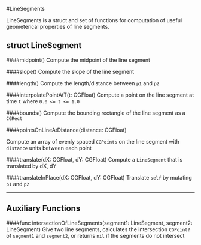 #LineSegments

LineSegments is a struct and set of functions for computation of useful geometerical properties of line segments. 

## struct LineSegment

####midpoint()
Compute the midpoint of the line segment

####slope()
Compute the slope of the line segment

####length()
Compute the length/distance between `p1` and `p2`

####interpolatePointAtT(t: CGFloat)
Compute a point on the line segment at time `t` where `0.0 <= t <= 1.0`

####bounds()
Compute the bounding rectangle of the line segment as a `CGRect`

####pointsOnLineAtDistance(distance: CGFloat) 

Compute an array of evenly spaced `CGPoints` on the line segment with `distance` units between each point

####translate(dX: CGFloat, dY: CGFloat)
Compute a `LineSegment` that is translated by dX, dY

####translateInPlace(dX: CGFloat, dY: CGFloat)
Translate `self` by mutating `p1` and `p2` 

---

## Auxiliary Functions

####func intersectionOfLineSegments(segment1: LineSegment, segment2: LineSegment)
Give two line segments, calculates the intersection `CGPoint?` of `segment1` and `segment2`, or returns `nil` if the segments do not intersect
